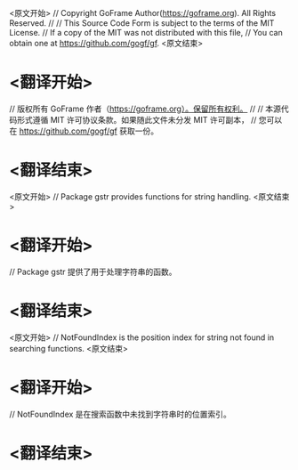 
<原文开始>
// Copyright GoFrame Author(https://goframe.org). All Rights Reserved.
//
// This Source Code Form is subject to the terms of the MIT License.
// If a copy of the MIT was not distributed with this file,
// You can obtain one at https://github.com/gogf/gf.
<原文结束>

# <翻译开始>
// 版权所有 GoFrame 作者（https://goframe.org）。保留所有权利。
//
// 本源代码形式遵循 MIT 许可协议条款。如果随此文件未分发 MIT 许可副本，
// 您可以在 https://github.com/gogf/gf 获取一份。
# <翻译结束>


<原文开始>
// Package gstr provides functions for string handling.
<原文结束>

# <翻译开始>
// Package gstr 提供了用于处理字符串的函数。
# <翻译结束>


<原文开始>
// NotFoundIndex is the position index for string not found in searching functions.
<原文结束>

# <翻译开始>
// NotFoundIndex 是在搜索函数中未找到字符串时的位置索引。
# <翻译结束>

